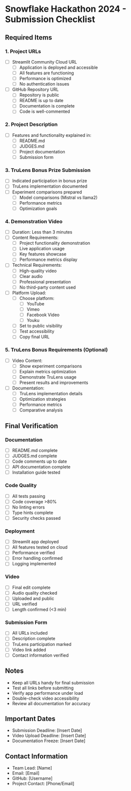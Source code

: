 # Snowflake Hackathon 2024 - Submission Checklist

## Required Items

### 1. Project URLs
- [ ] Streamlit Community Cloud URL
  - [ ] Application is deployed and accessible
  - [ ] All features are functioning
  - [ ] Performance is optimized
  - [ ] No authentication issues

- [ ] GitHub Repository URL
  - [ ] Repository is public
  - [ ] README is up to date
  - [ ] Documentation is complete
  - [ ] Code is well-commented

### 2. Project Description
- [ ] Features and functionality explained in:
  - [ ] README.md
  - [ ] JUDGES.md
  - [ ] Project documentation
  - [ ] Submission form

### 3. TruLens Bonus Prize Submission
- [ ] Indicated participation in bonus prize
- [ ] TruLens implementation documented
- [ ] Experiment comparisons prepared
  - [ ] Model comparisons (Mistral vs llama2)
  - [ ] Performance metrics
  - [ ] Optimization goals

### 4. Demonstration Video
- [ ] Duration: Less than 3 minutes
- [ ] Content Requirements:
  - [ ] Project functionality demonstration
  - [ ] Live application usage
  - [ ] Key features showcase
  - [ ] Performance metrics display

- [ ] Technical Requirements:
  - [ ] High-quality video
  - [ ] Clear audio
  - [ ] Professional presentation
  - [ ] No third-party content used

- [ ] Platform Upload:
  - [ ] Choose platform:
    - [ ] YouTube
    - [ ] Vimeo
    - [ ] Facebook Video
    - [ ] Youku
  - [ ] Set to public visibility
  - [ ] Test accessibility
  - [ ] Copy final URL

### 5. TruLens Bonus Requirements (Optional)
- [ ] Video Content:
  - [ ] Show experiment comparisons
  - [ ] Explain metrics optimization
  - [ ] Demonstrate TruLens usage
  - [ ] Present results and improvements

- [ ] Documentation:
  - [ ] TruLens implementation details
  - [ ] Optimization strategies
  - [ ] Performance metrics
  - [ ] Comparative analysis

## Final Verification

### Documentation
- [ ] README.md complete
- [ ] JUDGES.md complete
- [ ] Code comments up to date
- [ ] API documentation complete
- [ ] Installation guide tested

### Code Quality
- [ ] All tests passing
- [ ] Code coverage >80%
- [ ] No linting errors
- [ ] Type hints complete
- [ ] Security checks passed

### Deployment
- [ ] Streamlit app deployed
- [ ] All features tested on cloud
- [ ] Performance verified
- [ ] Error handling confirmed
- [ ] Logging implemented

### Video
- [ ] Final edit complete
- [ ] Audio quality checked
- [ ] Uploaded and public
- [ ] URL verified
- [ ] Length confirmed (<3 min)

### Submission Form
- [ ] All URLs included
- [ ] Description complete
- [ ] TruLens participation marked
- [ ] Video link added
- [ ] Contact information verified

## Notes
- Keep all URLs handy for final submission
- Test all links before submitting
- Verify app performance under load
- Double-check video accessibility
- Review all documentation for accuracy

## Important Dates
- Submission Deadline: [Insert Date]
- Video Upload Deadline: [Insert Date]
- Documentation Freeze: [Insert Date]

## Contact Information
- Team Lead: [Name]
- Email: [Email]
- GitHub: [Username]
- Project Contact: [Phone/Email]
